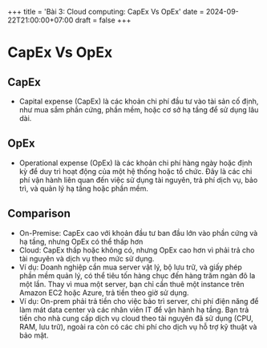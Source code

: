 +++
title = 'Bài 3: Cloud computing: CapEx Vs OpEx'
date = 2024-09-22T21:00:00+07:00
draft = false
+++

# CapEx Vs OpEx
## CapEx
* Capital expense (CapEx) là các khoản chi phí đầu tư vào tài sản cố định, như mua sắm phần cứng, phần mềm, hoặc cơ sở hạ tầng để sử dụng lâu dài.
## OpEx
* Operational expense (OpEx) là các khoản chi phí hàng ngày hoặc định kỳ để duy trì hoạt động của một hệ thống hoặc tổ chức. Đây là các chi phí vận hành liên quan đến việc sử dụng tài nguyên, trả phí dịch vụ, bảo trì, và quản lý hạ tầng hoặc phần mềm.

## Comparison
* On-Premise: CapEx cao với khoản đầu tư ban đầu lớn vào phần cứng và hạ tầng, nhưng OpEx có thể thấp hơn
* Cloud: CapEx thấp hoặc không có, nhưng OpEx cao hơn vì phải trả cho tài nguyên và dịch vụ theo mức sử dụng.
* Ví dụ: Doanh nghiệp cần mua server vật lý, bộ lưu trữ, và giấy phép phần mềm quản lý, có thể tiêu tốn hàng chục đến hàng trăm ngàn đô la một lần. Thay vì mua một server, bạn chỉ cần thuê một instance trên Amazon EC2 hoặc Azure, trả tiền theo giờ sử dụng.
* Ví dụ: On-prem phải trả tiền cho việc bảo trì server, chi phí điện năng để làm mát data center và các nhân viên IT để vận hành hạ tầng. Bạn trả tiền cho nhà cung cấp dịch vụ cloud theo tài nguyên đã sử dụng (CPU, RAM, lưu trữ), ngoài ra còn có các chi phí cho dịch vụ hỗ trợ kỹ thuật và bảo mật.